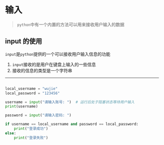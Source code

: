 # 输入

> `python`中有一个内置的方法可以用来接收用户输入的数据

## input 的使用

`input`是`python`提供的一个可以接收用户输入信息的功能

1. `input`接收的是用户在键盘上输入的一些信息
2. 接收的信息的类型是一个字符串

---

```python

local_username = "wujie"
local_password = "123456"

username = input("请输入账号: ")  # 运行后处于阻塞状态等待用户输入
print(username)

password = input("请输入密码: ")

if username == local_username and password == local_password:
    print("登录成功")
else:
    print("登录失败")

```
